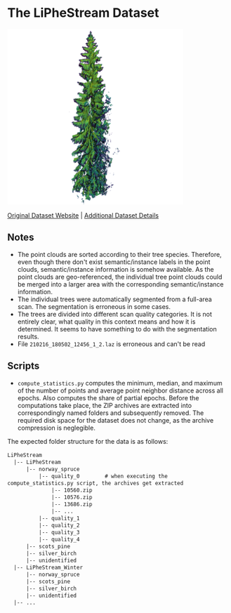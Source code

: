 # The LiPheStream Dataset

<img src="./../../images/LiPheStream.png" width="400"/>

[Original Dataset Website](https://etsin.fairdata.fi/dataset/b60c308a-b619-40b9-a98e-f7cba5cc906c) | [Additional Dataset Details](https://hpicgs.github.io/multi-temporal-point-cloud-datasets-survey/details/LiPheStream)

## Notes
  - The point clouds are sorted according to their tree species. Therefore, even though there don't exist semantic/instance labels in the point clouds, semantic/instance information is somehow available. As the point clouds are geo-referenced, the individual tree point clouds could be merged into a larger area with the corresponding semantic/instance information.
  - The individual trees were automatically segmented from a full-area scan. The segmentation is erroneous in some cases.
  - The trees are divided into different scan quality categories. It is not entirely clear, what quality in this context means and how it is determined. It seems to have something to do with the segmentation results.
  - File `210216_180502_12456_1_2.laz` is erroneous and can't be read


## Scripts
* `compute_statistics.py` computes the minimum, median, and maximum of the number of points and average point neighbor distance across all epochs. Also computes the share of partial epochs. Before the computations take place, the ZIP archives are extracted into correspondingly named folders and subsequently removed. The required disk space for the dataset does not change, as the archive compression is neglegible.

The expected folder structure for the data is as follows:

```
LiPheStream
  |-- LiPheStream
      |-- norway_spruce
          |-- quality_0        # when executing the compute_statistics.py script, the archives get extracted
              |-- 10560.zip       
              |-- 10576.zip
              |-- 13686.zip
              |-- ...
          |-- quality_1
          |-- quality_2
          |-- quality_3
          |-- quality_4
      |-- scots_pine
      |-- silver_birch
      |-- unidentified
  |-- LiPheStream_Winter
      |-- norway_spruce
      |-- scots_pine
      |-- silver_birch
      |-- unidentified
  |-- ...
```